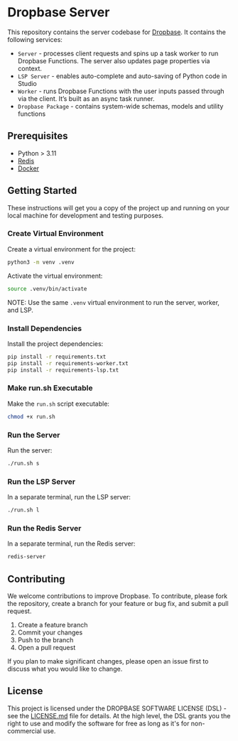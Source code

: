 # Dropbase Server

This repository contains the server codebase for [Dropbase](https://github.com/DropbaseHQ/dropbase). It contains the following services:

- `Server` - processes client requests and spins up a task worker to run Dropbase Functions. The server also updates page properties via context.
- `LSP Server` - enables auto-complete and auto-saving of Python code in Studio
- `Worker` - runs Dropbase Functions with the user inputs passed through via the client. It’s built as an async task runner.
- `Dropbase Package` - contains system-wide schemas, models and utility functions

## Prerequisites

- Python > 3.11
- [Redis](https://redis.io/docs/latest/operate/oss_and_stack/install/install-redis/)
- [Docker](https://docs.docker.com/engine/install/)

## Getting Started

These instructions will get you a copy of the project up and running on your local machine for development and testing purposes.

### Create Virtual Environment

Create a virtual environment for the project:

```sh
python3 -m venv .venv
```

Activate the virtual environment:

```sh
source .venv/bin/activate
```

NOTE: Use the same `.venv` virtual environment to run the server, worker, and LSP.

### Install Dependencies

Install the project dependencies:

```sh
pip install -r requirements.txt
pip install -r requirements-worker.txt
pip install -r requirements-lsp.txt
```

### Make run.sh Executable

Make the `run.sh` script executable:

```sh
chmod +x run.sh
```

### Run the Server

Run the server:

```sh
./run.sh s
```

### Run the LSP Server

In a separate terminal, run the LSP server:

```sh
./run.sh l
```

### Run the Redis Server

In a separate terminal, run the Redis server:

```sh
redis-server
```

## Contributing

We welcome contributions to improve Dropbase. To contribute, please fork the repository, create a branch for your feature or bug fix, and submit a pull request.

1. Create a feature branch
2. Commit your changes
3. Push to the branch
4. Open a pull request

If you plan to make significant changes, please open an issue first to discuss what you would like to change.

## License

This project is licensed under the DROPBASE SOFTWARE LICENSE (DSL) - see the [LICENSE.md](LICENSE.md) file for details. At the high level, the DSL grants you the right to use and modify the software for free as long as it's for non-commercial use.

